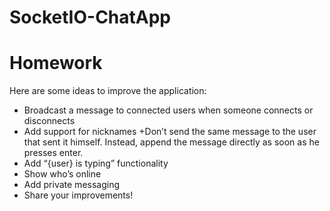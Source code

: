 # SocketIO-ChatApp

# Homework
Here are some ideas to improve the application:

+ Broadcast a message to connected users when someone connects or disconnects
+ Add support for nicknames
 +Don’t send the same message to the user that sent it himself. Instead, append the message directly as soon as he presses enter.
+ Add “{user} is typing” functionality
+ Show who’s online
+ Add private messaging
+ Share your improvements!